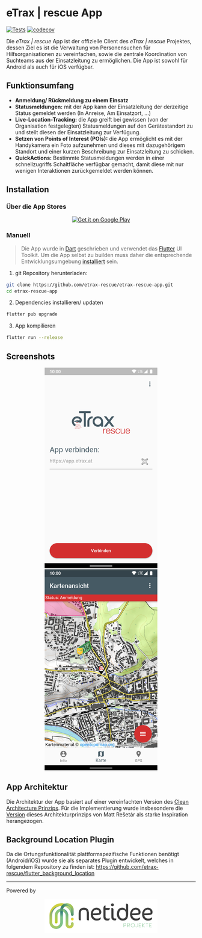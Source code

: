 # eTrax | rescue App

[![Tests](https://github.com/etrax-rescue/etrax-rescue-app/workflows/Tests/badge.svg)](https://github.com/etrax-rescue/etrax-rescue-app/actions)
[![codecov](https://codecov.io/gh/yozoon/etrax-rescue-app/branch/main/graph/badge.svg?token=2MU8A9DNBQ)](https://codecov.io/gh/yozoon/etrax-rescue-app)

Die _eTrax | rescue_ App ist der offizielle Client des _eTrax | rescue_ Projektes, dessen Ziel es ist die Verwaltung von Personensuchen für Hilfsorganisationen zu vereinfachen, sowie die zentrale Koordination von Suchteams aus der Einsatzleitung zu ermöglichen. Die App ist sowohl für Android als auch für iOS verfügbar.

## Funktionsumfang

* **Anmeldung/ Rückmeldung zu einem Einsatz**
* **Statusmeldungen:** mit der App kann der Einsatzleitung der derzeitige Status gemeldet werden (In Anreise, Am Einsatzort, ...)
* **Live-Location-Tracking:** die App greift bei gewissen (von der Organisation festgelegten) Statusmeldungen auf den Gerätestandort zu und stellt diesen der Einsatzleitung zur Verfügung.
* **Setzen von Points of Interest (POIs):** die App ermöglicht es mit der Handykamera ein Foto aufzunehmen und dieses mit dazugehörigem Standort und einer kurzen Beschreibung zur Einsatzleitung zu schicken.
* **QuickActions:** Bestimmte Statusmeldungen werden in einer schnellzugriffs Schaltfläche verfügbar gemacht, damit diese mit nur wenigen Interaktionen zurückgemeldet werden können.

## Installation

### Über die App Stores

<p align="center">
<a href="https://play.google.com/store/apps/details?id=at.etrax.etrax_rescue_app&pcampaignid=pcampaignidMKT-Other-global-all-co-prtnr-py-PartBadge-Mar2515-1"><img width="300" alt="Get it on Google Play" src="https://play.google.com/intl/en_us/badges/static/images/badges/en_badge_web_generic.png"/></a>
</p>

### Manuell

> Die App wurde in [Dart](https://dart.dev/) geschrieben und verwendet das [Flutter](https://flutter.dev/) UI Toolkit. Um die App selbst zu builden muss daher die entsprechende Entwicklungsumgebung [installiert](https://flutter.dev/docs/get-started/install) sein.

1. git Repository herunterladen:

```bash
git clone https://github.com/etrax-rescue/etrax-rescue-app.git
cd etrax-rescue-app
```

2. Dependencies installieren/ updaten

 ```bash
 flutter pub upgrade
 ```
 
 3. App kompilieren
 
 ```bash
 flutter run --release
 ```

## Screenshots

<p align="center">
<img src="screenshots/app_connection.png" width="300" alt="App Connection Page"/>
<img src="screenshots/map_view.png" width="300" alt="Map View"/>
</p>

## App Architektur

Die Architektur der App basiert auf einer vereinfachten Version des [Clean Architecture Prinzips](https://blog.cleancoder.com/uncle-bob/2012/08/13/the-clean-architecture.html). Für die Implementierung wurde insbesondere die [Version](https://resocoder.com/flutter-clean-architecture-tdd/) dieses Architekturprinzips von Matt Rešetár als starke Inspiration herangezogen.

## Background Location Plugin

Da die Ortungsfunktionalität plattformspezifische Funktionen benötigt (Android/iOS) wurde sie als separates Plugin entwickelt, welches in folgendem Repository zu finden ist: https://github.com/etrax-rescue/flutter_background_location

---

Powered by
<p align="center">
  <a href='https://netidee.at/etrax-rescue'><img src="assets/netidee-projekte.jpg" width="300" alt="Netidee Projekte"/></a>
</p>
